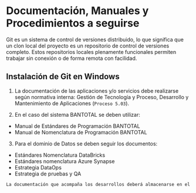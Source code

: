 # Documentación, Manuales y Procedimientos a seguirse

Git es un sistema de control de versiones distribuido, lo que significa que un clon local del proyecto es un repositorio de control de versiones completo. Estos repositorios locales plenamente funcionales permiten trabajar sin conexión o de forma remota con facilidad.

## Instalación de Git en Windows 

1. La documentación de las aplicaciones y/o servicios debe realizarse según normativa interna: Gestión de Tecnología y Proceso, Desarrollo y Mantenimiento de Aplicaciones (``Proceso 5.03``).

2. En el caso del sistema BANTOTAL se deben utilizar: 
- Manual de Estándares de Programación BANTOTAL 
- Manual de Nomenclatura de Programación BANTOTAL

3. Para el dominio de Datos se deben seguir los documentos:
- Estándares Nomenclatura DataBricks
- Estándares nomenclatura Azure Synapse
- Estrategia DataOps
- Estrategia de pruebas y QA

```bash
La documentación que acompaña los desarrollos deberá almacenarse en el repositorio oficial del Banco: GITLAB.
```
